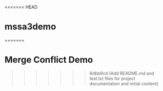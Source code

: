 <<<<<<< HEAD
# mssa3demo
=======
# Merge Conflict Demo
>>>>>>> 6dbb9cd (Add README.md and test.txt files for project documentation and initial content)

